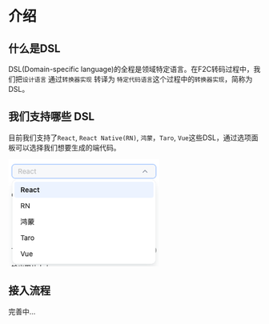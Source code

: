 # 介绍

## 什么是DSL

DSL(Domain-specific language)的全程是领域特定语言。在F2C转码过程中，我们把`设计语言` 通过`转换器实现` 转译为 `特定代码语言`这个过程中的`转换器实现`，简称为DSL。

## 我们支持哪些 DSL

目前我们支持了`React`, `React Native(RN)`, `鸿蒙`，`Taro`, `Vue`这些DSL，通过选项面板可以选择我们想要生成的端代码。

![](./base.assets/1e02483baf655dceb6848a85571eb316.png)

## 接入流程

完善中...
